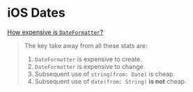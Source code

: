# iOS Dates

[How expensive is `DateFormatter`?](https://sarunw.com/posts/how-expensive-is-dateformatter/)

> The key take away from all these stats are:
>
> 1. `DateFormatter` is expensive to create.
> 1. `DateFormatter` is expensive to change.
> 1. Subsequent use of `string(from: Date)` is cheap.
> 1. Subsequent use of `date(from: String)` **is not** cheap.
